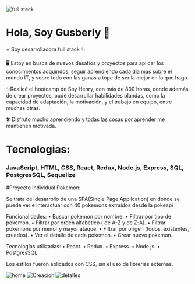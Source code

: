 

![full stack](https://user-images.githubusercontent.com/92122358/182707751-278370a7-a50a-4c2a-ae5b-e11144044cd1.png)

# Hola, Soy Gusberly 👋

⭐ Soy desarrolladora full stack ✨

🖥️ Estoy en busca de nuevos desafíos y proyectos para aplicar los conocimientos adquiridos, seguir aprendiendo cada día más sobre el mundo IT, y sobre todo con las ganas a tope de ser la mejor en lo que hago.

✨Realicé el bootcamp de Soy Henry, con más de 800 horas, donde además de crear proyectos, pude desarrollar habilidades blandas, como la capacidad de adaptación, la motivación, y el trabajo en equipo, entre muchas otras.

🍀 Disfruto mucho aprendiendo y todas las cosas por aprender me mantienen motivada.

# Tecnologias:

### JavaScript, HTML, CSS, React, Redux, Node.js, Express, SQL, PostgresSQL, Sequelize 

#Proyecto Individual Pokemon:

Se trata del desarrollo de una SPA(Single Page Application) en donde se puede ver e interactuar con 40 pokemons extraídos desde la pokeapi

Funcionalidades:
• Buscar pokemon por nombre.
• Filtrar por tipo de pokemon.
• Filtrar por orden alfabético ( de A-Z y de Z-A).
• Filtrar pokemons por menor y mayor ataque.
• Filtrar por origen (todos, existentes, creados).
• Ver el detalle de cada pokemon.
• Crear nuevo pokemon.

Tecnologías utilizadas:
• React.
• Redux.
• Express.
• Node.js.
• PostgresSQL.

Los estilos fueron aplicados con CSS, sin el uso de librerias externas.

![home](https://user-images.githubusercontent.com/92122358/182722732-f2e34c3c-c827-4aff-a644-cf71b9657069.png)
![Creacion](https://user-images.githubusercontent.com/92122358/182722961-497fa2d1-8f73-4ad6-b515-2744969da4e3.png)
![detalles](https://user-images.githubusercontent.com/92122358/182722973-5b9bfbd9-7b95-4d94-96d2-7725d7b38850.png)

